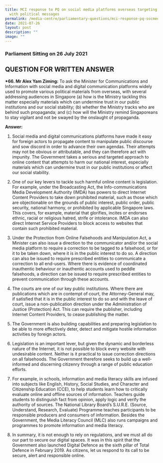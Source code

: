 ```yaml
---
title: MCI response to PQ on social media platforms overseas targeting S'poreans
  with political messages
permalink: /media-centre/parliamentary-questions/mci-response-pq-socmed-oseas-sporeans-political-messages/
date: 2021-07-26
layout: post
description: ""
image: ""
---
```

### Parliament Sitting on 26 July 2021

QUESTION FOR WRITTEN ANSWER
---------------------------

  
**\*66. Mr Alex Yam Ziming:** To ask the Minister for Communications and Information with social media and digital communication platforms widely used to promote various political materials from overseas, with several addressing audiences in Singapore (a) how is the Ministry tackling this matter especially materials which can undermine trust in our public institutions and our social stability; (b) whether the Ministry tracks who are behind such propaganda; and (c) how will the Ministry remind Singaporeans to stay vigilant and not be swayed by the onslaught of propaganda.  
  
**Answer:**  
  

1. Social media and digital communications platforms have made it easy for foreign actors to propagate content to manipulate public discourse and sow discord in order to advance their own agendas. Their attempts may not be obvious or attributable, and they can therefore act with impunity. The Government takes a serious and targeted approach to online content that attempts to harm our national interest, especially materials which can undermine trust in our public institutions or affect our social stability.  
  
2. One of our key levers to tackle such harmful online content is legislation. For example, under the Broadcasting Act, the Info-communications Media Development Authority (IMDA) has powers to direct Internet Content Providers to take down prohibited material, such as those which are objectionable on the grounds of public interest, public order, public security, national harmony, or prohibited by applicable Singapore laws. This covers, for example, material that glorifies, incites or endorses ethnic, racial or religious hatred, strife or intolerance. IMDA can also direct Internet Service Providers to block access to websites that contain such prohibited material.  
  
3. Under the Protection from Online Falsehoods and Manipulation Act, a Minister can also issue a direction to the communicator and/or the social media platform to require a correction to be tagged to a falsehood, or for it to be taken down, where it is in the public interest to do so. A direction can also be issued to require prescribed entities to communicate a correction to all end-users. Where there is evidence of coordinated inauthentic behaviour or inauthentic accounts used to peddle falsehoods, a direction can be issued to require prescribed entities to prevent communication through these accounts.  
  
4. The courts are one of our key public institutions. Where there are publications which are in contempt of court, the Attorney-General may, if satisfied that it is in the public interest to do so and with the leave of court, issue a non-publication direction under the Administration of Justice (Protection) Act. This can require the publisher, including Internet Content Providers, to cease publishing the matter.  
  
5. The Government is also building capabilities and preparing legislation to be able to more effectively deter, detect and mitigate hostile information activities by foreign actors.  
  
6. Legislation is an important lever, but given the dynamic and borderless nature of the Internet, it is not possible to block every website with undesirable content. Neither is it practical to issue correction directions on all falsehoods. The Government therefore seeks to build up a well-informed and discerning citizenry through a range of public education efforts.  
  
7. For example, in schools, information and media literacy skills are infused into subjects like English, History, Social Studies, and Character and Citizenship Education (CCE), to help students learn how to critically evaluate online and offline sources of information. Teachers guide students to distinguish fact from opinion, apply logic and verify the authority of sources. The National Library Board’s S.U.R.E. (Source, Understand, Research, Evaluate) Programme teaches participants to be responsible producers and consumers of information. Besides the Government, the Media Literacy Council (MLC) also runs campaigns and programmes to promote information and media literacy.  
  
8. In summary, it is not enough to rely on regulations, and we must all do our part to secure our digital spaces. It was in this spirit that the Government also launched Digital Defence as the sixth pillar of Total Defence in February 2019. As citizens, let us respond to its call to be secure, alert and responsible online.